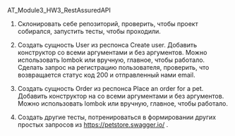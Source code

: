 AT_Module3_HW3_RestAssuredAPI

1. Склонировать себе репозиторий, проверить, чтобы проект собирался, запустить тесты, чтобы проходили.

2. Создать сущность User из респонса Create user. Добавить конструктор со всеми аргументами и без аргументов. 
Можно использовать lombok или вручную, главное, чтобы работало. 
Сделать запрос на регистрацию пользователя, проверить, что возвращается статус код 200 и отправленный нами email.

3. Создать сущность Order из респонса Place an order for a pet. 
Добавить конструктор на со всеми аргументами и без аргументов. 
Можно использовать lombok или вручную, главное, чтобы работало.

4. Создать другие тесты, потренироваться в формировании других простых запросов из https://petstore.swagger.io/ .
